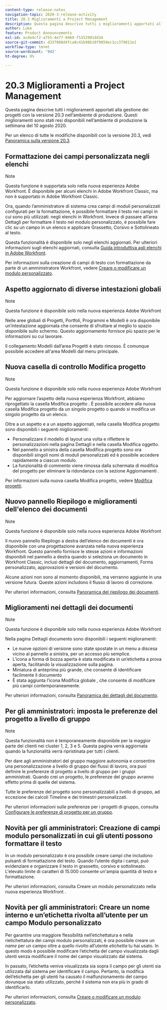 ```yaml
---
content-type: release-notes
navigation-topic: 2020-3-release-activity
title: 20.3 Miglioramenti a Project Management
description: Questa pagina descrive tutti i miglioramenti apportati alla gestione dei progetti con la versione 20.3 nell’ambiente di produzione. Questi miglioramenti sono stati resi disponibili nell’ambiente di produzione la settimana del 10 agosto 2020.
author: Luke
feature: Product Announcements
exl-id: acde4cf2-a755-4e77-9469-f5152991dd34
source-git-commit: d337008d4fca8c41b98b10f9059ec1cc379811e1
workflow-type: tm+mt
source-wordcount: '942'
ht-degree: 0%

---
```


# 20.3 Miglioramenti a Project Management

Questa pagina descrive tutti i miglioramenti apportati alla gestione dei progetti con la versione 20.3 nell’ambiente di produzione. Questi miglioramenti sono stati resi disponibili nell’ambiente di produzione la settimana del 10 agosto 2020.

Per un elenco di tutte le modifiche disponibili con la versione 20.3, vedi [Panoramica sulla versione 20.3](../../../product-announcements/product-releases/20.3-release-activity/20.3-release-overview.md).

## Formattazione dei campi personalizzata negli elenchi

>[!NOTE]
>
>Questa funzione è supportata solo nella nuova esperienza Adobe Workfront. È disponibile per alcuni elenchi in Adobe Workfront Classic, ma non è supportato in Adobe Workfront Classic.

Ora, quando l’amministratore di sistema crea campi di moduli personalizzati configurati per la formattazione, è possibile formattare il testo nei campi in cui sono più utilizzati: negli elenchi in Workfront. Invece di passare all’area Dettagli per formattare il testo nel modulo personalizzato, è possibile fare clic su un campo in un elenco e applicare Grassetto, Corsivo e Sottolineato al testo.

Questa funzionalità è disponibile solo negli elenchi aggiornati. Per ulteriori informazioni sugli elenchi aggiornati, consulta [Guida introduttiva agli elenchi in Adobe Workfront](../../../workfront-basics/navigate-workfront/use-lists/view-items-in-a-list.md).

Per informazioni sulla creazione di campi di testo con formattazione da parte di un amministratore Workfront, vedere [Creare o modificare un modulo personalizzato](../../../administration-and-setup/customize-workfront/create-manage-custom-forms/create-or-edit-a-custom-form.md).

## Aspetto aggiornato di diverse intestazioni globali

>[!NOTE]
>
>Questa funzione è disponibile solo nella nuova esperienza Adobe Workfront

Nelle aree globali di Progetti, Portfoli, Programmi e Modelli è ora disponibile un’intestazione aggiornata che consente di sfruttare al meglio lo spazio disponibile sullo schermo. Questo aggiornamento fornisce più spazio per le informazioni su cui lavorare.

Il collegamento Modelli dall’area Progetti è stato rimosso. È comunque possibile accedere all&#39;area Modelli dal menu principale.

## Nuova casella di controllo Modifica progetto

>[!NOTE]
>
>Questa funzione è disponibile solo nella nuova esperienza Adobe Workfront

Per aggiornare l’aspetto della nuova esperienza Workfront, abbiamo riprogettato la casella Modifica progetto . È possibile accedere alla nuova casella Modifica progetto da un singolo progetto o quando si modifica un singolo progetto da un elenco.

Oltre a un aspetto e a un aspetto aggiornati, nella casella Modifica progetto sono disponibili i seguenti miglioramenti:

* Personalizzare il modello di layout una volta e riflettere le personalizzazioni nella pagina Dettagli e nella casella Modifica oggetto.
* Nel pannello a sinistra della casella Modifica progetto sono ora disponibili singoli nomi di moduli personalizzati ed è possibile accedere rapidamente a ciascun modulo.
* La funzionalità di commento viene rimossa dalla schermata di modifica del progetto per eliminare la ridondanza con la sezione Aggiornamenti .

<!--
<p data-mc-conditions="QuicksilverOrClassic.Draft mode">For information about the new Edit Box box, see "New Edit Object box" (NEW ARTICLE, LINK LATER!!).</p>
-->

Per informazioni sulla nuova casella Modifica progetto, vedere [Modifica progetti](../../../manage-work/projects/manage-projects/edit-projects.md).

## Nuovo pannello Riepilogo e miglioramenti dell&#39;elenco dei documenti

>[!NOTE]
>
>Questa funzione è disponibile solo nella nuova esperienza Adobe Workfront

Il nuovo pannello Riepilogo a destra dell’elenco dei documenti è ora disponibile con una progettazione avanzata nella nuova esperienza Workfront. Questo pannello fornisce le stesse azioni e informazioni disponibili nel pannello a destra quando si seleziona un documento in Workfront Classic, inclusi dettagli del documento, aggiornamenti, Forms personalizzato, approvazioni e versioni del documento.

Alcune azioni non sono al momento disponibili, ma verranno aggiunte in una versione futura. Queste azioni includono il flusso di lavoro di correzione.

Per ulteriori informazioni, consulta [Panoramica del riepilogo dei documenti](../../../documents/managing-documents/summary-for-documents.md).

## Miglioramenti nei dettagli dei documenti

>[!NOTE]
>
>Questa funzione è disponibile solo nella nuova esperienza Adobe Workfront

Nella pagina Dettagli documento sono disponibili i seguenti miglioramenti:

* Le nuove opzioni di versione sono state spostate in un menu a discesa vicino al pannello a sinistra, per un accesso più semplice.
* L’icona a forma di bozza aperta è stata modificata in un’etichetta a prova aperta, facilitando la visualizzazione sulla pagina.
* Miniatura di anteprima più grande, che consente di identificare facilmente il documento
* È stata aggiunta l’icona Modifica globale , che consente di modificare più campi contemporaneamente.

Per ulteriori informazioni, consulta [Panoramica dei dettagli del documento](../../../documents/managing-documents/document-details-overview.md).

## Per gli amministratori: imposta le preferenze del progetto a livello di gruppo

>[!NOTE]
>
>Questa funzionalità non è temporaneamente disponibile per la maggior parte dei clienti nei cluster 1, 2, 3 e 5. Questa pagina verrà aggiornata quando la funzionalità verrà ripristinata per tutti i clienti.

Per dare agli amministratori del gruppo maggiore autonomia e consentire una personalizzazione a livello di gruppo dei flussi di lavoro, ora puoi definire le preferenze di progetto a livello di gruppo per i gruppi amministrati. Quando crei un progetto, le preferenze del gruppo avranno effetto prima di quelle del sistema.

Tutte le preferenze del progetto sono personalizzabili a livello di gruppo, ad eccezione dei calcoli Timeline e dei trimestri personalizzati.

Per ulteriori informazioni sulle preferenze per i progetti di gruppo, consulta [Configurare le preferenze di progetto per un gruppo](../../../administration-and-setup/manage-groups/create-and-manage-groups/configure-project-preferences-group.md).

## Novità per gli amministratori: Creazione di campi modulo personalizzati in cui gli utenti possono formattare il testo

In un modulo personalizzato è ora possibile creare campi che includono pulsanti di formattazione del testo. Quando l’utente digita i campi, può evidenziare e organizzare il testo in grassetto, corsivo e sottolineato. L&#39;elevato limite di caratteri di 15.000 consente un&#39;ampia quantità di testo e formattazione.

Per ulteriori informazioni, consulta Creare un modulo personalizzato nella nuova esperienza Workfront .

## Novità per gli amministratori: Creare un nome interno e un’etichetta rivolta all’utente per un campo Modulo personalizzato

Per garantire una maggiore flessibilità nell’etichettatura e nella rietichettatura dei campi modulo personalizzati, è ora possibile creare un *name* per un campo oltre a quello rivolto all’utente *etichetta* tu hai usato. In questo modo è possibile modificare l’etichetta del campo visualizzata dagli utenti senza modificare il nome del campo visualizzato dal sistema.

In passato, l’etichetta veniva visualizzata sia sopra il campo per gli utenti sia utilizzata dal sistema per identificare il campo. Pertanto, la modifica dell’etichetta per gli utenti ha causato il malfunzionamento del campo dovunque sia stato utilizzato, perché il sistema non era più in grado di identificarlo.

Per ulteriori informazioni, consulta [Creare o modificare un modulo personalizzato](../../../administration-and-setup/customize-workfront/create-manage-custom-forms/create-or-edit-a-custom-form.md).

